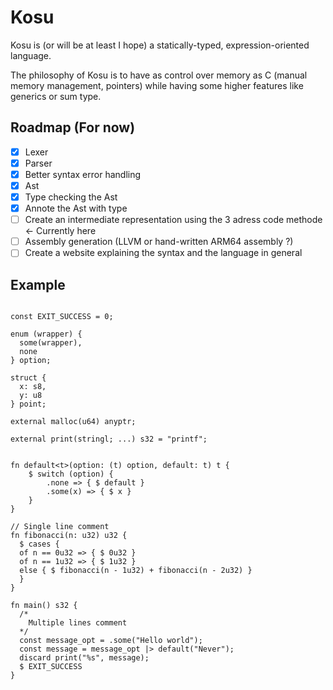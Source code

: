 # Kosu

Kosu is (or will be at least I hope) a statically-typed, expression-oriented language.

The philosophy of Kosu is to have as control over memory as C (manual memory management, pointers) while having some higher features like generics or sum type.

## Roadmap (For now)
- [x] Lexer
- [x] Parser
- [x] Better syntax error handling
- [x] Ast
- [x] Type checking the Ast
- [x] Annote the Ast with type
- [ ] Create an intermediate representation using the 3 adress code methode <- Currently here 
- [ ] Assembly generation (LLVM or hand-written ARM64 assembly ?) 
- [ ] Create a website explaining the syntax and the language in general

## Example
```

const EXIT_SUCCESS = 0;

enum (wrapper) {
  some(wrapper),
  none
} option;

struct { 
  x: s8,
  y: u8
} point;

external malloc(u64) anyptr;

external print(stringl; ...) s32 = "printf";


fn default<t>(option: (t) option, default: t) t {
    $ switch (option) {
        .none => { $ default }
        .some(x) => { $ x }
    }
}

// Single line comment
fn fibonacci(n: u32) u32 {
  $ cases {
  of n == 0u32 => { $ 0u32 }
  of n == 1u32 => { $ 1u32 }
  else { $ fibonacci(n - 1u32) + fibonacci(n - 2u32) }
  }
}

fn main() s32 {
  /*
    Multiple lines comment
  */
  const message_opt = .some("Hello world");
  const message = message_opt |> default("Never");
  discard print("%s", message);
  $ EXIT_SUCCESS
}


```



